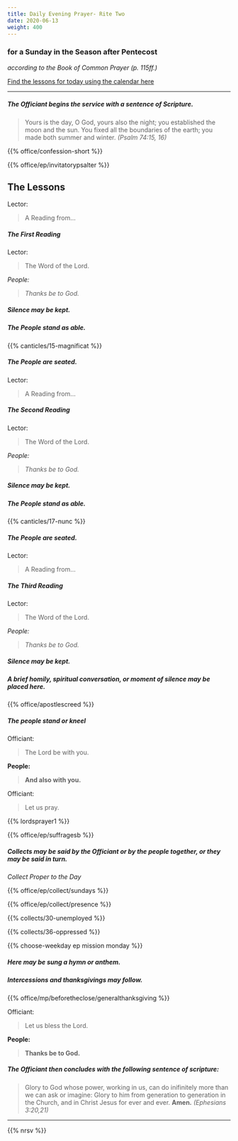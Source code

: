 ```yaml
---
title: Daily Evening Prayer- Rite Two
date: 2020-06-13
weight: 400
---
```

### for a Sunday in the Season after Pentecost
_according to the Book of Common Prayer (p. 115ff.)_

[Find the lessons for today using the calendar here](https://lectionarypage.net/)

------------

##### The Officiant begins the service with a sentence of Scripture.

> Yours is the day, O God, yours also the night; you established the moon and the sun. You fixed all the boundaries of the earth; you made both summer and winter. _(Psalm 74:15, 16)_

{{% office/confession-short %}}

{{% office/ep/invitatorypsalter %}}

## The Lessons
Lector:
> A Reading from...

##### The First Reading

Lector:
> The Word of the Lord.

*People:*
> *Thanks be to God.*

##### Silence may be kept.

##### The People stand as able.
{{% canticles/15-magnificat %}}
##### The People are seated.

Lector:
> A Reading from...

##### The Second  Reading

Lector:
> The Word of the Lord.

*People:*
> *Thanks be to God.*

##### Silence may be kept.

##### The People stand as able.
{{% canticles/17-nunc %}}
##### The People are seated.

Lector:
> A Reading from...

##### The Third Reading

Lector:
> The Word of the Lord.

*People:*
> *Thanks be to God.*

##### Silence may be kept.

##### A brief homily, spiritual conversation, or moment of silence may be placed here.

{{% office/apostlescreed %}}


##### The people stand or kneel
Officiant:
> The Lord be with you.

**People:**
> **And also with you.**

Officiant:
> Let us pray.

{{% lordsprayer1 %}}

{{% office/ep/suffragesb %}}

##### Collects may be said by the Officiant or by the people together, or they may be said in turn.

_Collect Proper to the Day_

{{% office/ep/collect/sundays %}}

{{% office/ep/collect/presence %}}

{{% collects/30-unemployed %}}

{{% collects/36-oppressed %}}

{{% choose-weekday ep mission monday %}}

##### Here may be sung a hymn or anthem.

##### Intercessions and thanksgivings may follow.

{{% office/mp/beforetheclose/generalthanksgiving %}}

Officiant:
> Let us bless the Lord.

**People:**
> **Thanks be to God.**

##### The Officiant then concludes with the following sentence of scripture:
> Glory to God whose power, working in us, can do inifinitely more than we can ask or imagine: Glory to him from generation to generation in the Church, and in Christ Jesus for ever and ever. **Amen.** _(Ephesians 3:20,21)_

--------------

{{% nrsv %}}
